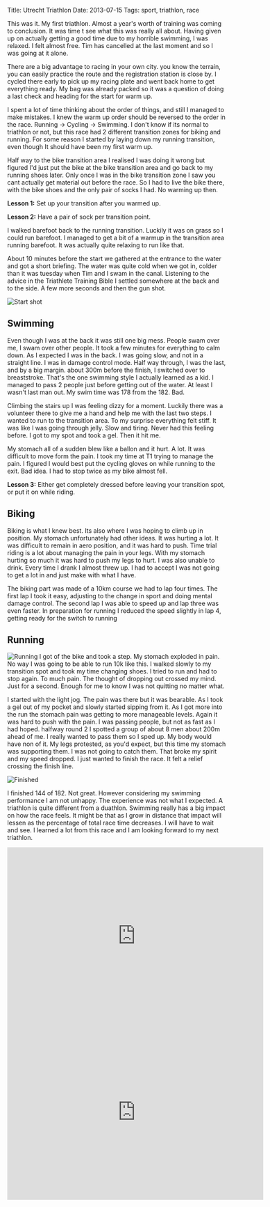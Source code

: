 Title: Utrecht Triathlon
Date: 2013-07-15
Tags: sport, triathlon, race

This was it. My first triathlon. Almost a year's worth of training was coming to conclusion. It was time t see what this was really all about. Having given up on actually getting a good time due to my horrible swimming, I was relaxed. I felt almost free. Tim has cancelled at the last moment and so I was going at it alone.

There are a big advantage to racing in your own city. you know the terrain, you can easily practice the route and the registration station is close by. I cycled there early to pick up my racing plate and went back home to get everything ready. My bag was already packed so it was a question of doing a last check and heading for the start for warm up.

I spent a lot of time thinking about the order of things, and still I managed to make mistakes. I knew the warm up order should be reversed to the order in the race. Running -> Cycling -> Swimming. I don't know if its normal to triathlon or not, but this race had 2 different transition zones for biking and running. For some reason I started by laying down my running transition, even though It should have been my first warm up. 

Half way to the bike transition area I realised I was doing it wrong but figured I'd just put the bike at the bike transition area and go back to my running shoes later. Only once I was in the bike transition zone I saw you cant actually get material out before the race. So I had to live the bike there, with the bike shoes and the only pair of socks I had. No warming up then. 

**Lesson 1:** Set up your transition after you warmed up.

**Lesson 2:** Have a pair of sock per transition point.

I walked barefoot back to the running transition. Luckily it was on grass so I could run barefoot. I managed to get a bit of a warmup in the transition area running barefoot. It was actually quite relaxing to run like that.

About 10 minutes before the start we gathered at the entrance to the water and got a short briefing. The water was quite cold when we got in, colder than it was tuesday when Tim and I swam in the canal. Listening to the advice in the Triathlete Training Bible I settled somewhere at the back and to the side. A few more seconds and then the gun shot.

![Start shot](/images/2013-tri-start.jpg)

## Swimming
Even though I was at the back it was still one big mess. People swam over me, I swam over other people. It took a few minutes for everything to calm down. As I expected I was in the back. I was going slow, and not in a straight line. I was in damage control mode. Half way through, I was the last, and by a big margin. about 300m before the finish, I switched over to breaststroke. That's the one swimming style I actually learned as a kid. I managed to pass 2 people just before getting out of the water. At least I wasn't last man out. My swim time was 178 from the 182. Bad.

Climbing the stairs up I was feeling dizzy for a moment. Luckily there was a volunteer there to give me a hand and help me with the last two steps. I wanted to run to the transition area. To my surprise everything felt stiff. It was like I was going through jelly. Slow and tiring. Never had this feeling before. I got to my spot and took a gel. Then it hit me.

My stomach all of a sudden blew like a ballon and it hurt. A lot. It was difficult to move form the pain. I took my time at T1 trying to manage the pain. I figured I would best put the cycling gloves on while running to the exit. Bad idea. I had to stop twice as my bike almost fell.

**Lesson 3:** Either get completely dressed before leaving your transition spot, or put it on while riding.

## Biking
Biking is what I knew best. Its also where I was hoping to climb up in position. My stomach unfortunately had other ideas. It was hurting a lot. It was difficult to remain in aero position, and it was hard to push. Time trial riding is a lot about managing the pain in your legs. With my stomach hurting so much it was hard to push my legs to hurt. I was also unable to drink. Every time I drank I almost threw up. I had to accept I was not going to get a lot in and just make with what I have.

The biking part was made of a 10km course we had to lap four times. The first lap I took it easy, adjusting to the change in sport and doing mental damage control. The second lap I was able to speed up and lap three was even faster. In preparation for running I reduced the speed slightly in lap 4, getting ready for the switch to running

## Running

![Running](/images/2013-tri-running.jpg)
I got of the bike and took a step. My stomach exploded in pain. No way I was going to be able to run 10k like this. I walked slowly to my transition spot and took my time changing shoes. I tried to run and had to stop again. To much pain. The thought of dropping out crossed my mind. Just for a second. Enough for me to know I was not quitting no matter what.

I started with the light jog. The pain was there but it was bearable. As I took a gel out of my pocket and slowly started sipping from it. As I got more into the run the stomach pain was getting to more manageable levels. Again it was hard to push with the pain. I was passing people, but not as fast as I had hoped. halfway round 2 I spotted a group of about 8 men about 200m ahead of me. I really wanted to pass them so I sped up. My body would have non of it. My legs protested, as you'd expect, but this time my stomach was supporting them. I was not going to catch them. That broke my spirit and my speed dropped. I just wanted to finish the race. It felt a relief crossing the finish line.

![Finished](/images/2013-tri-finish.jpg)

I finished 144 of 182. Not great. However considering my swimming performance I am not unhappy. The experience was not what I expected. A triathlon is quite different from a duathlon. Swimming really has a big impact on how the race feels. It might be that as I grow in distance that impact will lessen as the percentage of total race time decreases. I will have to wait and see. I learned a lot from this race and I am looking forward to my next triathlon.

<iframe height='405' width='590' frameborder='0' allowtransparency='true' scrolling='no' src='http://app.strava.com/activities/67192971/embed/2cbcd98ac09033372499e7fc060df28e50b110d8'></iframe>

<iframe height='405' width='590' frameborder='0' allowtransparency='true' scrolling='no' src='http://app.strava.com/activities/67193059/embed/5e3ccacad77d5fd6276360e948873c1dfe823ace'></iframe>
